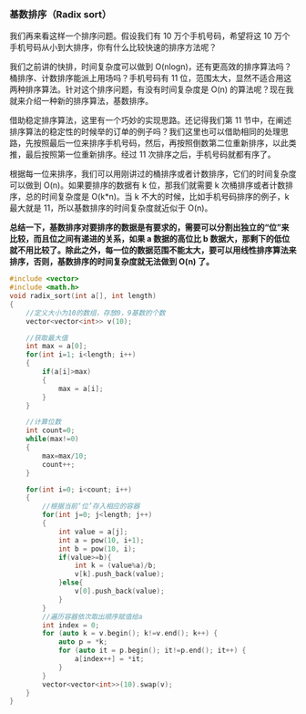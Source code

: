 ### 基数排序（Radix sort）
我们再来看这样一个排序问题。假设我们有 10 万个手机号码，希望将这 10 万个手机号码从小到大排序，你有什么比较快速的排序方法呢？  
  
我们之前讲的快排，时间复杂度可以做到 O(nlogn)，还有更高效的排序算法吗？桶排序、计数排序能派上用场吗？手机号码有 11 位，范围太大，显然不适合用这两种排序算法。针对这个排序问题，有没有时间复杂度是 O(n) 的算法呢？现在我就来介绍一种新的排序算法，基数排序。  
  
借助稳定排序算法，这里有一个巧妙的实现思路。还记得我们第 11 节中，在阐述排序算法的稳定性的时候举的订单的例子吗？我们这里也可以借助相同的处理思路，先按照最后一位来排序手机号码，然后，再按照倒数第二位重新排序，以此类推，最后按照第一位重新排序。经过 11 次排序之后，手机号码就都有序了。  
  
根据每一位来排序，我们可以用刚讲过的桶排序或者计数排序，它们的时间复杂度可以做到 O(n)。如果要排序的数据有 k 位，那我们就需要 k 次桶排序或者计数排序，总的时间复杂度是 O(k*n)。当 k 不大的时候，比如手机号码排序的例子，k 最大就是 11，所以基数排序的时间复杂度就近似于 O(n)。  
  
**总结一下，基数排序对要排序的数据是有要求的，需要可以分割出独立的“位”来比较，而且位之间有递进的关系，如果 a 数据的高位比 b 数据大，那剩下的低位就不用比较了。除此之外，每一位的数据范围不能太大，要可以用线性排序算法来排序，否则，基数排序的时间复杂度就无法做到 O(n) 了。**

```c++
#include <vector>
#include <math.h>
void radix_sort(int a[], int length)
{
    //定义大小为10的数组，存放0，9基数的个数
    vector<vector<int>> v(10);

    //获取最大值
    int max = a[0];
    for(int i=1; i<length; i++)
    {
        if(a[i]>max)
        {
            max = a[i];
        }
    }

    //计算位数
    int count=0;
    while(max!=0)
    {
        max=max/10;
        count++;
    }

    for(int i=0; i<count; i++)
    {
        //根据当前‘位’存入相应的容器
        for(int j=0; j<length; j++)
        {
            int value = a[j];
            int a = pow(10, i+1);
            int b = pow(10, i);
            if(value>=b){
                int k = (value%a)/b;
                v[k].push_back(value);
            }else{
                v[0].push_back(value);
            }
        }
        //遍历容器依次取出顺序赋值给a
        int index = 0;
        for (auto k = v.begin(); k!=v.end(); k++) {
            auto p = *k;
            for (auto it = p.begin(); it!=p.end(); it++) {
                a[index++] = *it;
            }
        }
        vector<vector<int>>(10).swap(v);
    }
}
```